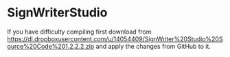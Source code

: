 SignWriterStudio
================

If you have difficulty compiling first download from https://dl.dropboxusercontent.com/u/14054409/SignWriter%20Studio%20Source%20Code%201.2.2.2.zip and apply the changes from GitHub to it.  
